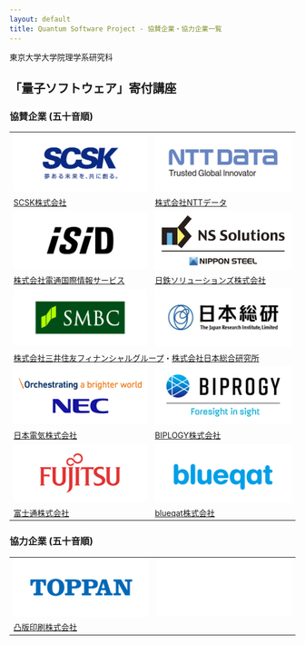 ```yaml
---
layout: default
title: Quantum Software Project - 協賛企業・協力企業一覧
---
```


東京大学大学院理学系研究科
##  「量子ソフトウェア」寄付講座

### 協賛企業 (五十音順)

<table>
<tr>
  <td><a href="https://www.scsk.jp/"><div class="logo"><img alt="SCSK株式会社" src="assets/images/scsk.jpg" width="300"/></div></a></td>
  <td><a href="https://www.nttdata.com/jp/ja/"><div class="logo"><img alt="株式会社NTTデータ" src="assets/images/nttdata.jpg" width="300"/></div></a></td>
</tr>
<tr>
  <td><a href="https://www.scsk.jp/">SCSK株式会社</a></td>
  <td><a href="https://www.nttdata.com/jp/ja/">株式会社NTTデータ</a></td>
</tr>
<tr>
  <td><a href="https://www.isid.co.jp/"><div class="logo"><img alt="株式会社電通国際情報サービス" src="assets/images/isid.jpg" width="300"/></div></a></td>
  <td><a href="https://www.nssol.nipponsteel.com/"><div class="logo"><img alt="日鉄ソリューションズ株式会社" src="assets/images/nssol.jpg" width="300"/></div></a></td>
</tr>
<tr>
  <td><a href="https://www.isid.co.jp/">株式会社電通国際情報サービス</a></td>
  <td><a href="https://www.nssol.nipponsteel.com/">日鉄ソリューションズ株式会社</a></td>
</tr>
<tr>
  <td><a href="https://www.smfg.co.jp/"><div class="logo"><img alt="株式会社三井住友フィナンシャルグループ" src="assets/images/smbc.jpg" width="300"/></div></a></td>
  <td><a href="https://www.jri.co.jp/"><div class="logo"><img alt="株式会社日本総合研究所" src="assets/images/jri.jpg" width="300"/></div></a></td>
</tr>
<tr>
  <td colspan="2"><a href="https://www.smfg.co.jp/">株式会社三井住友フィナンシャルグループ</a>・<a href="https://www.jri.co.jp/">株式会社日本総合研究所</a></td>
</tr>
<tr>
  <td><a href="https://jpn.nec.com/"><div class="logo"><img alt="日本電気株式会社" src="assets/images/nec.png" width="300"/></div></a></td>
  <td><a href="https://www.biprogy.com/"><div class="logo"><img alt="BIPLOGY株式会社" src="assets/images/biprogy.png" width="300"/></div></a></td>
</tr>
<tr>
  <td><a href="https://jpn.nec.com/">日本電気株式会社</a></td>
  <td><a href="https://www.biprogy.com/">BIPLOGY株式会社</a></td>
</tr>
<tr>
  <td><a href="https://www.fujitsu.com/jp/about/resources/terms/howtolink"><div class="logo"><img alt="富士通株式会社" src="assets/images/fujitsu.jpg" width="300"/></div></a></td>
  <td><a href="https://blueqat.com/"><div class="logo"><img alt="blueqat株式会社" src="assets/images/bluecat.png" width="300"/></div></a></td>
</tr>
<tr>
  <td><a href="https://www.fujitsu.com/jp/about/resources/terms/howtolink">富士通株式会社</a></td>
  <td><a href="https://blueqat.com/">blueqat株式会社</a></td>
</tr>
</table>

### 協力企業 (五十音順)

<table>
<tr>
  <td><a href="https://www.toppan.co.jp/"><div class="logo"><img alt="凸版印刷株式会社" src="assets/images/toppan.png" width="300"/></div></a></td>
  <td><div class="logo"><img src="assets/images/null.png" width="300"/></div></td>
</tr>
<tr>
  <td><a href="https://www.toppan.co.jp/">凸版印刷株式会社 </a></td>
  <td></td>
</tr>
</table>
